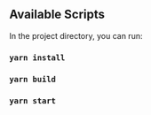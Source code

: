 ## Available Scripts

In the project directory, you can run:

### `yarn install`

### `yarn build`

### `yarn start`
